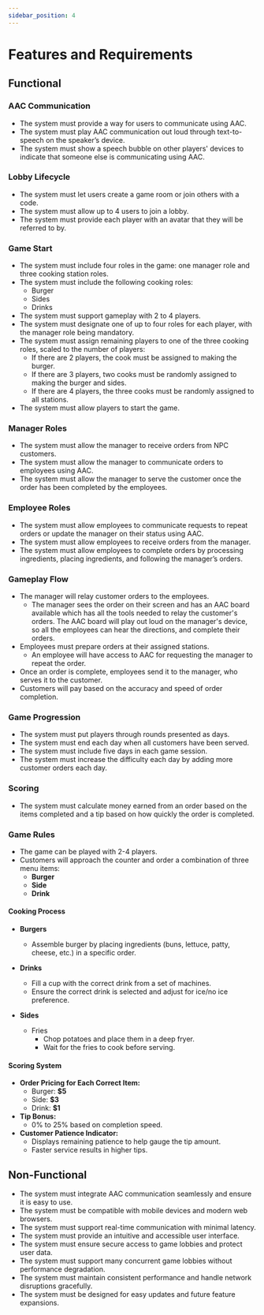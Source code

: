 ```yaml
---
sidebar_position: 4
---
```


# Features and Requirements

## Functional

### AAC Communication
- The system must provide a way for users to communicate using AAC.
- The system must play AAC communication out loud through text-to-speech on the speaker’s device.
- The system must show a speech bubble on other players' devices to indicate that someone else is communicating using AAC.

### Lobby Lifecycle
- The system must let users create a game room or join others with a code.
- The system must allow up to 4 users to join a lobby.
- The system must provide each player with an avatar that they will be referred to by.

### Game Start
- The system must include four roles in the game: one manager role and three cooking station roles.
- The system must include the following cooking roles:
  - Burger
  - Sides
  - Drinks
- The system must support gameplay with 2 to 4 players.
- The system must designate one of up to four roles for each player, with the manager role being mandatory.
- The system must assign remaining players to one of the three cooking roles, scaled to the number of players:
  - If there are 2 players, the cook must be assigned to making the burger.
  - If there are 3 players, two cooks must be randomly assigned to making the burger and sides.
  - If there are 4 players, the three cooks must be randomly assigned to all stations.
- The system must allow players to start the game.

### Manager Roles
- The system must allow the manager to receive orders from NPC customers.
- The system must allow the manager to communicate orders to employees using AAC.
- The system must allow the manager to serve the customer once the order has been completed by the employees.

### Employee Roles
- The system must allow employees to communicate requests to repeat orders or update the manager on their status using AAC.
- The system must allow employees to receive orders from the manager.
- The system must allow employees to complete orders by processing ingredients, placing ingredients, and following the manager’s orders.

### Gameplay Flow  

- The manager will relay customer orders to the employees.
  - The manager sees the order on their screen and has an AAC board available which has all the tools needed to relay the customer's orders. The AAC board will play out loud on the manager's device, so all the employees can hear the directions, and complete their orders.
- Employees must prepare orders at their assigned stations.
  - An employee will have access to AAC for requesting the manager to repeat the order.
- Once an order is complete, employees send it to the manager, who serves it to the customer.  
- Customers will pay based on the accuracy and speed of order completion.  

### Game Progression
- The system must put players through rounds presented as days.
- The system must end each day when all customers have been served.
- The system must include five days in each game session.
- The system must increase the difficulty each day by adding more customer orders each day.

### Scoring
- The system must calculate money earned from an order based on the items completed and a tip based on how quickly the order is completed.

### Game Rules

- The game can be played with 2-4 players.  
- Customers will approach the counter and order a combination of three menu items:  
  - **Burger**
  - **Side**
  - **Drink**  

#### Cooking Process  

- **Burgers**  
  - Assemble burger by placing ingredients (buns, lettuce, patty, cheese, etc.) in a specific order.  

- **Drinks**  
  - Fill a cup with the correct drink from a set of machines.  
  - Ensure the correct drink is selected and adjust for ice/no ice preference.  

- **Sides**  
  - Fries
    - Chop potatoes and place them in a deep fryer.  
    - Wait for the fries to cook before serving.  


#### Scoring System  

- **Order Pricing for Each Correct Item:**  
  - Burger: **$5**  
  - Side: **$3**  
  - Drink: **$1**  
- **Tip Bonus:**  
  - 0% to 25% based on completion speed.  
- **Customer Patience Indicator:**  
  - Displays remaining patience to help gauge the tip amount.  
  - Faster service results in higher tips.  

## Non-Functional
- The system must integrate AAC communication seamlessly and ensure it is easy to use.  
- The system must be compatible with mobile devices and modern web browsers.
- The system must support real-time communication with minimal latency.  
- The system must provide an intuitive and accessible user interface.  
- The system must ensure secure access to game lobbies and protect user data.  
- The system must support many concurrent game lobbies without performance degradation.  
- The system must maintain consistent performance and handle network disruptions gracefully.  
- The system must be designed for easy updates and future feature expansions.  
